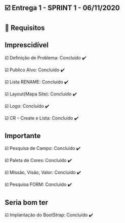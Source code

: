 ## :ballot_box_with_check: Entrega 1 - SPRINT 1 - 06/11/2020


## :calendar: Requisitos 

## Imprescidível

☑️ Definição de Problema: Concluído :heavy_check_mark:

☑️ Publico Alvo: Concluído :heavy_check_mark:

☑️ Lista RENAME: Concluído :heavy_check_mark:

☑️ Layout(Mapa Site): Concluído :heavy_check_mark:

☑️ Logo: Concluído :heavy_check_mark:

☑️ CR – Create e Lista: Concluído :heavy_check_mark:

## Importante

☑️ Pesquisa de Campo: Concluído :heavy_check_mark:

☑️ Paleta de Cores: Concluído :heavy_check_mark:

☑️ Missão, Visão, Valor: Concluído :heavy_check_mark:

☑️ Pesquisa FORM: Concluído :heavy_check_mark:


## Seria bom ter

☑️ Implantação do BootStrap: Concluído :heavy_check_mark:

<br>
